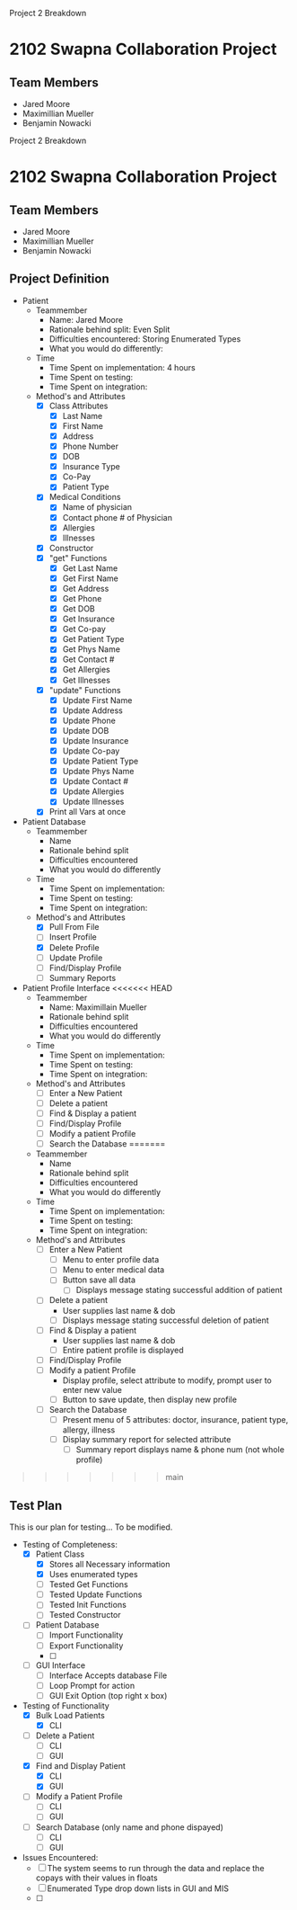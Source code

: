 Project 2 Breakdown

# 2102 Swapna Collaboration Project

## Team Members
- Jared Moore
- Maximillian Mueller
- Benjamin Nowacki

Project 2 Breakdown

# 2102 Swapna Collaboration Project

## Team Members
- Jared Moore
- Maximillian Mueller
- Benjamin Nowacki

## Project Definition
- Patient
	- Teammember
		- Name: Jared Moore
		- Rationale behind split: Even Split
		- Difficulties encountered: Storing Enumerated Types
		- What you would do differently:
	- Time
		- Time Spent on implementation: 4 hours
		- Time Spent on testing: 
		- Time Spent on integration:
	- Method's and Attributes
        - [x]   Class Attributes
            - [x]   Last Name
            - [x]   First Name
            - [x]   Address
            - [x]   Phone Number
            - [x]   DOB
            - [x]   Insurance Type
            - [x]   Co-Pay
            - [x]   Patient Type
        - [x]   Medical Conditions
            - [x]   Name of physician
            - [x]   Contact phone # of Physician
            - [x]   Allergies
            - [x]   Illnesses
        - [x]   Constructor
        - [x]   "get" Functions
            - [x]   Get Last Name
            - [x]   Get First Name
            - [x]   Get Address
            - [x]   Get Phone
            - [x]   Get DOB
            - [x]   Get Insurance
            - [x]   Get Co-pay
            - [x]   Get Patient Type
            - [x]   Get Phys Name
            - [x]   Get Contact #
            - [x]   Get Allergies
            - [x]   Get Illnesses
        - [x]   "update" Functions
            - [x]   Update First Name
            - [x]   Update Address
            - [x]   Update Phone
            - [x]   Update DOB
            - [x]   Update Insurance
            - [x]   Update Co-pay
            - [x]   Update Patient Type
            - [x]   Update Phys Name
            - [x]   Update Contact #
            - [x]   Update Allergies
            - [x]   Update Illnesses
        - [x] Print all Vars at once
- Patient Database
	- Teammember
		- Name
		- Rationale behind split
		- Difficulties encountered
		- What you would do differently
	- Time
		- Time Spent on implementation:
		- Time Spent on testing:
		- Time Spent on integration:
	- Method's and Attributes
		- [x] Pull From File
		- [ ]   Insert Profile
		- [x]   Delete Profile
		- [ ]   Update Profile
		- [ ]   Find/Display Profile
		- [ ]   Summary Reports
- Patient Profile Interface
<<<<<<< HEAD
	- Teammember
		- Name: Maximillain Mueller
		- Rationale behind split
		- Difficulties encountered
		- What you would do differently
	- Time
		- Time Spent on implementation:
		- Time Spent on testing:
		- Time Spent on integration:
	- Method's and Attributes
		- [ ]   Enter a New Patient
		- [ ]   Delete a patient
		- [ ]   Find & Display a patient
		- [ ]   Find/Display Profile
		- [ ]   Modify a patient Profile
		- [ ]   Search the Database
=======
    - Teammember
        - Name
        - Rationale behind split
        - Difficulties encountered
        - What you would do differently
    - Time
        - Time Spent on implementation:
        - Time Spent on testing:
        - Time Spent on integration:
    - Method's and Attributes
        - [ ]   Enter a New Patient
            - [ ] Menu to enter profile data
            - [ ] Menu to enter medical data
            - [ ] Button save all data
                - [ ] Displays message stating successful addition of patient  
        - [ ]   Delete a patient
            - User supplies last name & dob
            - [ ] Displays message stating successful deletion of patient
        - [ ]   Find & Display a patient
            - User supplies last name & dob
            - [ ] Entire patient profile is displayed
        - [ ]   Find/Display Profile
        - [ ]   Modify a patient Profile
            - Display profile, select attribute to modify, prompt user to enter new value
            - [ ] Button to save update, then display new profile
        - [ ]   Search the Database
            - [ ] Present menu of 5 attributes: doctor, insurance, patient type, allergy, illness
            - [ ] Display summary report for selected attribute
                - [ ] Summary report displays name & phone num (not whole profile) 
>>>>>>> main

## Test Plan
This is our plan for testing... To be modified.
- Testing of Completeness:
  - [x] Patient Class
    - [x] Stores all Necessary information
    - [x] Uses enumerated types
    - [ ] Tested Get Functions
    - [ ] Tested Update Functions
    - [ ] Tested Init Functions
    - [ ] Tested Constructor
  - [ ] Patient Database
    - [ ] Import Functionality
    - [ ] Export Functionality
    - [ ] 
  - [ ] GUI Interface
    - [ ] Interface Accepts database File
    - [ ] Loop Prompt for action
    - [ ] GUI Exit Option (top right x box)
- Testing of Functionality
  - [x] Bulk Load Patients
    - [x] CLI
  - [ ] Delete a Patient
    - [ ] CLI
    - [ ] GUI
  - [x] Find and Display Patient
    - [x] CLI
    - [x] GUI
  - [ ] Modify a Patient Profile
    - [ ] CLI
    - [ ] GUI
  - [ ] Search Database (only name and phone dispayed)
    - [ ] CLI
    - [ ] GUI
- Issues Encountered:
  - [ ] The system seems to run through the data and replace the copays with their values in floats
  - [ ] Enumerated Type drop down lists in GUI and MIS
  - [ ] 